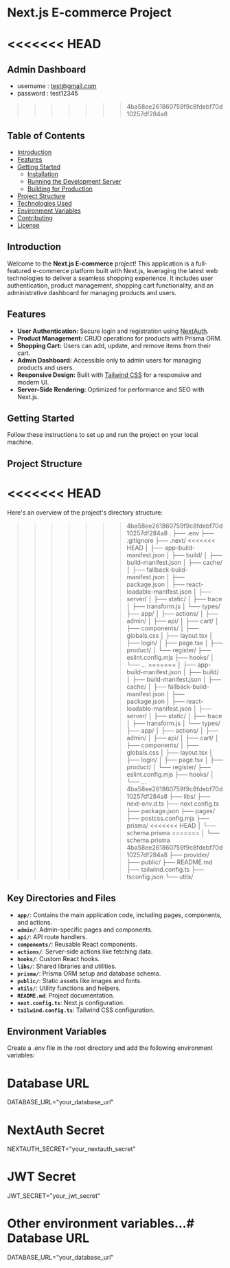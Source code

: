 # Next.js E-commerce Project

<<<<<<< HEAD
=======
## Admin Dashboard
- username : test@gmail.com
- password : test12345

>>>>>>> 4ba58ee261860759f9c8fdebf70d10257df284a8
## Table of Contents

- [Introduction](#introduction)
- [Features](#features)
- [Getting Started](#getting-started)
  - [Installation](#installation)
  - [Running the Development Server](#running-the-development-server)
  - [Building for Production](#building-for-production)
- [Project Structure](#project-structure)
- [Technologies Used](#technologies-used)
- [Environment Variables](#environment-variables)
- [Contributing](#contributing)
- [License](#license)

## Introduction

Welcome to the **Next.js E-commerce** project! This application is a full-featured e-commerce platform built with Next.js, leveraging the latest web technologies to deliver a seamless shopping experience. It includes user authentication, product management, shopping cart functionality, and an administrative dashboard for managing products and users.

## Features

- **User Authentication:** Secure login and registration using [NextAuth](https://next-auth.js.org/).
- **Product Management:** CRUD operations for products with Prisma ORM.
- **Shopping Cart:** Users can add, update, and remove items from their cart.
- **Admin Dashboard:** Accessible only to admin users for managing products and users.
- **Responsive Design:** Built with [Tailwind CSS](https://tailwindcss.com/) for a responsive and modern UI.
- **Server-Side Rendering:** Optimized for performance and SEO with Next.js.

## Getting Started

Follow these instructions to set up and run the project on your local machine.

## Project Structure

<<<<<<< HEAD
=======
Here's an overview of the project's directory structure:
>>>>>>> 4ba58ee261860759f9c8fdebf70d10257df284a8
.
├── .env
├── .gitignore
├── .next/
<<<<<<< HEAD
│ ├── app-build-manifest.json
│ ├── build/
│ ├── build-manifest.json
│ ├── cache/
│ ├── fallback-build-manifest.json
│ ├── package.json
│ ├── react-loadable-manifest.json
│ ├── server/
│ ├── static/
│ ├── trace
│ ├── transform.js
│ └── types/
├── app/
│ ├── actions/
│ ├── admin/
│ ├── api/
│ ├── cart/
│ ├── components/
│ ├── globals.css
│ ├── layout.tsx
│ ├── login/
│ ├── page.tsx
│ ├── product/
│ └── register/
├── eslint.config.mjs
├── hooks/
│ └── ...
=======
│   ├── app-build-manifest.json
│   ├── build/
│   ├── build-manifest.json
│   ├── cache/
│   ├── fallback-build-manifest.json
│   ├── package.json
│   ├── react-loadable-manifest.json
│   ├── server/
│   ├── static/
│   ├── trace
│   ├── transform.js
│   └── types/
├── app/
│   ├── actions/
│   ├── admin/
│   ├── api/
│   ├── cart/
│   ├── components/
│   ├── globals.css
│   ├── layout.tsx
│   ├── login/
│   ├── page.tsx
│   ├── product/
│   └── register/
├── eslint.config.mjs
├── hooks/
│   └── ...
>>>>>>> 4ba58ee261860759f9c8fdebf70d10257df284a8
├── libs/
├── next-env.d.ts
├── next.config.ts
├── package.json
├── pages/
├── postcss.config.mjs
├── prisma/
<<<<<<< HEAD
│ └── schema.prisma
=======
│   └── schema.prisma
>>>>>>> 4ba58ee261860759f9c8fdebf70d10257df284a8
├── provider/
├── public/
├── README.md
├── tailwind.config.ts
├── tsconfig.json
└── utils/

## Key Directories and Files

- **`app/`**: Contains the main application code, including pages, components, and actions.
- **`admin/`**: Admin-specific pages and components.
- **`api/`**: API route handlers.
- **`components/`**: Reusable React components.
- **`actions/`**: Server-side actions like fetching data.
- **`hooks/`**: Custom React hooks.
- **`libs/`**: Shared libraries and utilities.
- **`prisma/`**: Prisma ORM setup and database schema.
- **`public/`**: Static assets like images and fonts.
- **`utils/`**: Utility functions and helpers.
- **`README.md`**: Project documentation.
- **`next.config.ts`**: Next.js configuration.
- **`tailwind.config.ts`**: Tailwind CSS configuration.

## Environment Variables

Create a .env file in the root directory and add the following environment variables:

# Database URL

DATABASE_URL="your_database_url"

# NextAuth Secret

NEXTAUTH_SECRET="your_nextauth_secret"

# JWT Secret

JWT_SECRET="your_jwt_secret"

# Other environment variables...# Database URL

DATABASE_URL="your_database_url"

